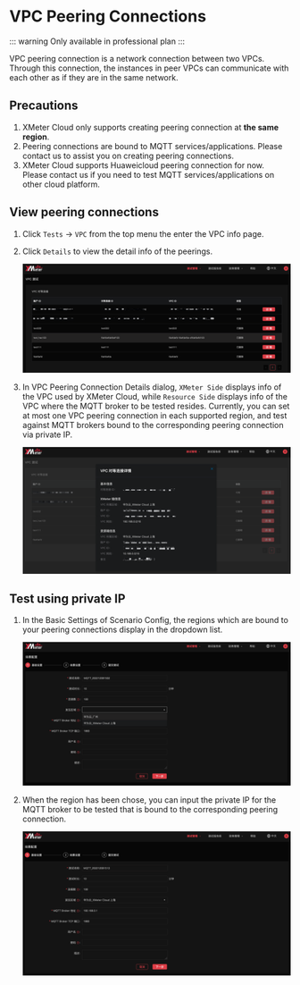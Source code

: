 # VPC Peering Connections

::: warning
Only available in professional plan
:::

VPC peering connection is a network connection between two VPCs. Through this connection, the instances in peer VPCs can communicate with each other as if they are in the same network.

## Precautions

1. XMeter Cloud only supports creating peering connection at **the same region**.
2. Peering connections are bound to MQTT services/applications. Please contact us to assist you on creating peering connections.
3. XMeter Cloud supports Huaweicloud peering connection for now. Please contact us if you need to test MQTT services/applications on other cloud platform.

## View peering connections

1. Click `Tests` ->  `VPC`  from the top menu the enter the VPC info page. 

2. Click `Details` to view the detail info of the peerings.

   ![vpc_list](../_assets/vpc_list.png)

3. In VPC Peering Connection Details dialog,  `XMeter Side` displays info of the VPC used by XMeter Cloud, while `Resource Side` displays info of the VPC where the MQTT broker to be tested resides. Currently, you can set at most one VPC peering connection in each supported region, and test against MQTT brokers bound to the corresponding peering connection via private IP.

   ![vpc_details](../_assets/vpc_details.png)


## Test using private IP

1. In the Basic Settings of Scenario Config, the regions which are bound to your peering connections display in the dropdown list.

   ![vpc_stress_region](../_assets/vpc_stress_region.png)

2. When the region has been chose, you can input the private IP for the MQTT broker to be tested that is bound to the corresponding peering connection.

   ![vpc_private_ip](../_assets/vpc_private_ip.png)